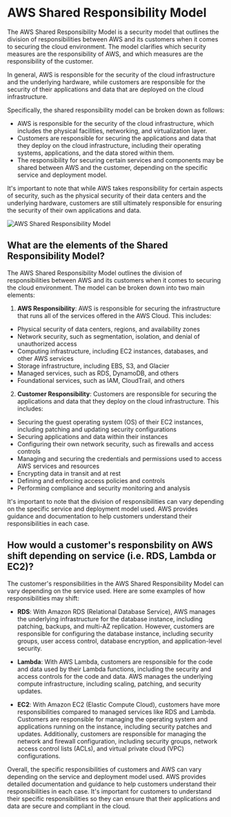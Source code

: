 # AWS Shared Responsibility Model

The AWS Shared Responsibility Model is a security model that outlines the division of responsibilities between AWS and its customers when it comes to securing the cloud environment. The model clarifies which security measures are the responsibility of AWS, and which measures are the responsibility of the customer.

In general, AWS is responsible for the security of the cloud infrastructure and the underlying hardware, while customers are responsible for the security of their applications and data that are deployed on the cloud infrastructure.

Specifically, the shared responsibility model can be broken down as follows:

- AWS is responsible for the security of the cloud infrastructure, which includes the physical facilities, networking, and virtualization layer.
- Customers are responsible for securing the applications and data that they deploy on the cloud infrastructure, including their operating systems, applications, and the data stored within them.
- The responsibility for securing certain services and components may be shared between AWS and the customer, depending on the specific service and deployment model.

It's important to note that while AWS takes responsibility for certain aspects of security, such as the physical security of their data centers and the underlying hardware, customers are still ultimately responsible for ensuring the security of their own applications and data.

![AWS Shared Responsibility Model](https://d1.awsstatic.com/security-center/Shared_Responsibility_Model_V2.59d1eccec334b366627e9295b304202faf7b899b.jpg)

## What are the elements of the Shared Responsibility Model?

The AWS Shared Responsibility Model outlines the division of responsibilities between AWS and its customers when it comes to securing the cloud environment. The model can be broken down into two main elements:

1. **AWS Responsibility**: AWS is responsible for securing the infrastructure that runs all of the services offered in the AWS Cloud. This includes:

- Physical security of data centers, regions, and availability zones
- Network security, such as segmentation, isolation, and denial of unauthorized access
- Computing infrastructure, including EC2 instances, databases, and other AWS services
- Storage infrastructure, including EBS, S3, and Glacier
- Managed services, such as RDS, DynamoDB, and others
- Foundational services, such as IAM, CloudTrail, and others

2. **Customer Responsibility**: Customers are responsible for securing the applications and data that they deploy on the cloud infrastructure. This includes:

- Securing the guest operating system (OS) of their EC2 instances, including patching and updating security configurations
- Securing applications and data within their instances
- Configuring their own network security, such as firewalls and access controls
- Managing and securing the credentials and permissions used to access AWS services and resources
- Encrypting data in transit and at rest
- Defining and enforcing access policies and controls
- Performing compliance and security monitoring and analysis

It's important to note that the division of responsibilities can vary depending on the specific service and deployment model used. AWS provides guidance and documentation to help customers understand their responsibilities in each case.

## How would a customer's responsbility on AWS shift depending on service (i.e. RDS, Lambda or EC2)?

The customer's responsibilities in the AWS Shared Responsibility Model can vary depending on the service used. Here are some examples of how responsibilities may shift:

- **RDS**: With Amazon RDS (Relational Database Service), AWS manages the underlying infrastructure for the database instance, including patching, backups, and multi-AZ replication. However, customers are responsible for configuring the database instance, including security groups, user access control, database encryption, and application-level security.

- **Lambda**: With AWS Lambda, customers are responsible for the code and data used by their Lambda functions, including the security and access controls for the code and data. AWS manages the underlying compute infrastructure, including scaling, patching, and security updates.

- **EC2**: With Amazon EC2 (Elastic Compute Cloud), customers have more responsibilities compared to managed services like RDS and Lambda. Customers are responsible for managing the operating system and applications running on the instance, including security patches and updates. Additionally, customers are responsible for managing the network and firewall configuration, including security groups, network access control lists (ACLs), and virtual private cloud (VPC) configurations.

Overall, the specific responsibilities of customers and AWS can vary depending on the service and deployment model used. AWS provides detailed documentation and guidance to help customers understand their responsibilities in each case. It's important for customers to understand their specific responsibilities so they can ensure that their applications and data are secure and compliant in the cloud.